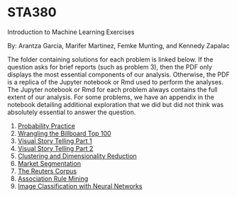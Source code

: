 # STA380
Introduction to Machine Learning Exercises

By: Arantza Garcia, Marifer Martinez, Femke Munting, and Kennedy Zapalac

The folder containing solutions for each problem is linked below. If the question asks for brief reports (such as problem 3), then the PDF only displays the most essential components of our analysis. Otherwise, the PDF is a replica of the Jupyter notebook or Rmd used to perform the analyses. The Jupyter notebook or Rmd for each problem always contains the full extent of our analysis. For some problems, we have an appendix in the notebook detailing additional exploration that we did but did not think was absolutely essential to answer the question.

1. [Probability Practice](https://github.com/kzapalac/STA380/tree/main/Problem1)
2. [Wrangling the Billboard Top 100](https://github.com/kzapalac/STA380/tree/main/Problem2)
3. [Visual Story Telling Part 1](https://github.com/kzapalac/STA380/tree/main/Problem3)
4. [Visual Story Telling Part 2](https://github.com/kzapalac/STA380/tree/main/Problem4)
5. [Clustering and Dimensionality Reduction](https://github.com/kzapalac/STA380/tree/main/Problem5)
6. [Market Segmentation](https://github.com/kzapalac/STA380/tree/main/Problem6)
7. [The Reuters Corpus](https://github.com/kzapalac/STA380/tree/main/Problem7)
8. [Association Rule Mining](https://github.com/kzapalac/STA380/tree/main/Problem8)
9. [Image Classification with Neural Networks](https://github.com/kzapalac/STA380/tree/main/Problem9)